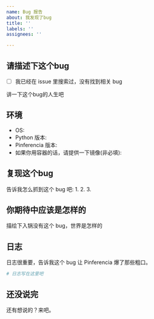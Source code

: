 ```yaml
---
name: Bug 报告
about: 我发现了bug
title: ''
labels: ''
assignees: ''

---
```


## 请描述下这个bug 
- [ ] 我已经在 issue 里搜索过，没有找到相关 bug

讲一下这个bug的人生吧

## 环境

- OS:
- Python 版本:
- Pinferencia 版本:
- 如果你用容器的话，请提供一下镜像(非必填):

## 复现这个bug

告诉我怎么抓到这个 bug 吧:
1.
2.
3.

## 你期待中应该是怎样的

描绘下入锅没有这个 bug，世界是怎样的

## 日志

日志很重要，告诉我这个 bug 让 Pinferencia 爆了那些粗口。

```bash
# 日志写在这里吧
```

## 还没说完

还有想说的？来吧。
